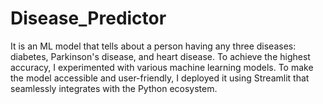 # Disease_Predictor
It is an ML model that tells about a person having any three diseases: diabetes, Parkinson's disease, and heart disease. To achieve the highest accuracy, I experimented with various machine learning models.  To make the model accessible and user-friendly, I deployed it using Streamlit that seamlessly integrates with the Python ecosystem.
